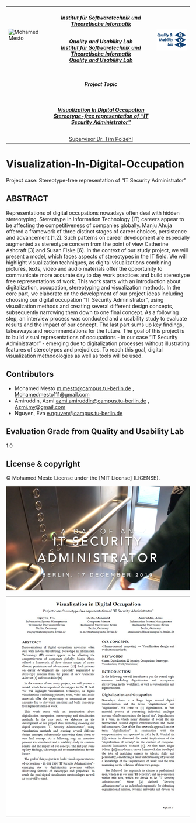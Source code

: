 <table border=0>
<tr border=0>
<td> <img align="left"  alt="Mohamed Mesto" width="100px" height='60px' src="https://www.ods.tu-berlin.de/fileadmin/Aperto_design/img/logo_01.gif"/> </td>
  <td align="center"> <h5><a href="Images/QULAB.png">
Institut für Softwaretechnik und Theoretische Informatik

</a><br>Quality and Usability Lab<br><a href="https://www.qu.tu-berlin.de/menue/qu/">Institut für Softwaretechnik und Theoretische Informatik<br>
Quality and Usability Lab</a></h5> </td>
  <td>  <img align="right"  alt="Mohamed Mesto" width="160px" height='60px' src="Images/QULAB.png"/></td>
</tr>
<tr border=0>
<td> </td><td  align="center"><h5> Project Topic </h5> </td><td> </td>
</tr>
<tr border=0>
<td> </td><td> </td><td> </td>
</tr>
  <tr>
    <td> </td>
<td align="center"><h5><a href="https://github.com/MohamedMesto/Visualization-In-Digital-Occupation-Latex-Atlas.ti">Visualization In Digital Occupation</br>Stereotype-free representation of “IT Security Administrator"</a></h5></td>
    <td> </td>
</tr>
  <tr>
    <td> </td>  <td align="center"><a href="https://www.dfki.de/web">Supervisor Dr. Tim Polzehl
    </a></td>
    <td> </td>
</tr>
</table>



# Visualization-In-Digital-Occupation
Project case: Stereotype-free representation of “IT Security Administrator”
## ABSTRACT
Representations of digital occupations nowadays often deal with hidden stereotyping. Stereotype in Information Technology (IT) careers appear to be affecting the competitiveness of companies globally. Manju Ahuja offered a framework of three distinct stages of career choices, persistence and advancement [1,2]. Such patterns on career development are especially augmented as stereotype concern from the point of view Catherine Ashcraft [3] and Susan Fiske [6].
In the context of our study project, we will present a model, which faces aspects of stereotypes in the IT field. We will highlight visualization techniques, as digital visualizations combining pictures, texts, video and audio materials offer the opportunity to communicate more accurate day to day work practices and build stereotype free representations of work.
This work starts with an introduction about digitalization, occupation, stereotyping and visualization methods. In the core part, we elaborate on the development of our project ideas including choosing our digital occupation “IT Security Administrator”, using visualization methods and creating several different design concepts, subsequently narrowing them down to one final concept. As a following step, an interview process was conducted and a usability study to evaluate results and the impact of our concept. The last part sums up key findings, takeaways and recommendations for the future.
The goal of this project is to build visual representations of occupations - in our case “IT Security Administrator” - emerging due to digitalization processes without illustrating features of stereotypes and prejudices. To reach this goal, digital visualization methodologies as well as tools will be used.
## Contributors
- Mohamed Mesto m.mesto@campus.tu-berlin.de  , Mohamedmesto111@gmail.com
- Amiruddin, Azmi  azmi.amiruddin@campus.tu-berlin.de , Azmi.my@gmail.com
- Nguyen, Eva e.nguyen@campus.tu-berlin.de

## Evaluation Grade from Quality and Usability Lab
1.0

## License & copyright
© Mohamed Mesto
License under the [MIT License] (LICENSE).

![](Video_of_daily_life_of_IT_Admin/CoverImage_of_daily_life_of_IT_Admin.png)

![](Images/ReportImage_VisualizationInDigitalOccupation.jpg)


